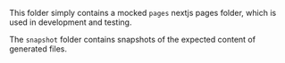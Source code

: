 This folder simply contains a mocked `pages` nextjs pages folder, which is used in development and testing.

The `snapshot` folder contains snapshots of the expected content of generated files.
